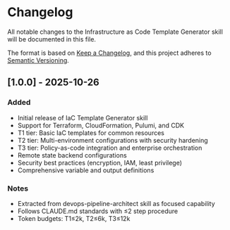 # Changelog

All notable changes to the Infrastructure as Code Template Generator skill will be documented in this file.

The format is based on [Keep a Changelog](https://keepachangelog.com/en/1.0.0/),
and this project adheres to [Semantic Versioning](https://semver.org/spec/v2.0.0.html).

## [1.0.0] - 2025-10-26

### Added
- Initial release of IaC Template Generator skill
- Support for Terraform, CloudFormation, Pulumi, and CDK
- T1 tier: Basic IaC templates for common resources
- T2 tier: Multi-environment configurations with security hardening
- T3 tier: Policy-as-code integration and enterprise orchestration
- Remote state backend configurations
- Security best practices (encryption, IAM, least privilege)
- Comprehensive variable and output definitions

### Notes
- Extracted from devops-pipeline-architect skill as focused capability
- Follows CLAUDE.md standards with ≤2 step procedure
- Token budgets: T1≤2k, T2≤6k, T3≤12k
